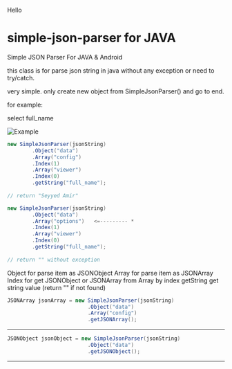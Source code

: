 Hello

# simple-json-parser for JAVA
Simple JSON Parser For JAVA &amp; Android

this class is for parse json string in java without any exception or need to try/catch.

very simple. only create new object from SimpleJsonParser() and go to end.

for example:

select full_name 

![Example](http://majazestan.com/static/SimpleJsonParser.jpg "Simple Json Parser Example")


```java
new SimpleJsonParser(jsonString)
        .Object("data")
        .Array("config")
        .Index(1)
        .Array("viewer")
        .Index(0)
        .getString("full_name");
        
// return "Seyyed Amir"
```


```java
new SimpleJsonParser(jsonString)
        .Object("data")
        .Array("options")   <=--------- *
        .Index(1)
        .Array("viewer")
        .Index(0)
        .getString("full_name");
        
// return "" without exception
```
 


Object for parse item as JSONObject
Array for parse item as JSONArray
Index for get JSONObject or JSONArray from Array by index
getString get string value (return "" if not found)


```java
JSONArray jsonArray = new SimpleJsonParser(jsonString)
                          .Object("data")
                          .Array("config")
                          .getJSONArray();
```
------

```java
JSONObject jsonObject = new SimpleJsonParser(jsonString)
                          .Object("data")
                          .getJSONObject();
 ```                         
------




